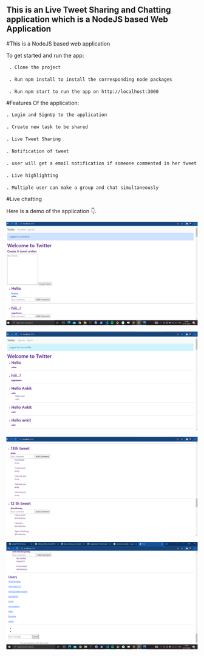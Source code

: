 ## This is an Live Tweet Sharing and Chatting application which is a NodeJS based Web Application

#This is a NodeJS based web application

   To get started and run the app:

     . Clone the project

     . Run npm install to install the corresponding node packages

     . Run npm start to run the app on http://localhost:3000

#Features Of the application:

    . Login and SignUp to the application

    . Create new task to be shared

    . Live Tweet Sharing

    . Notification of tweet

    . user will get a email notification if someone commented in her tweet

    . Live highlighting

    . Multiple user can make a group and chat simultaneously

#Live chatting

Here is a demo  of the application 👇.

![img](https://github.com/amity874/Twitter_Clone/blob/master/src/snaps/LOggedIn.png.png)

![img](https://github.com/amity874/Twitter_Clone/blob/master/src/snaps/logout.png.png)

![img](https://github.com/amity874/Twitter_Clone/blob/master/src/snaps/Tweet.png.png)

![img](https://github.com/amity874/Twitter_Clone/blob/master/src/snaps/Users.png.png)
